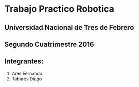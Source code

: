 # Trabajo Practico Robotica
Universidad Nacional de Tres de Febrero
---
Segundo Cuatrimestre 2016
---
## Integrantes: 
1. Ares Fernando
2. Tabares Diego
